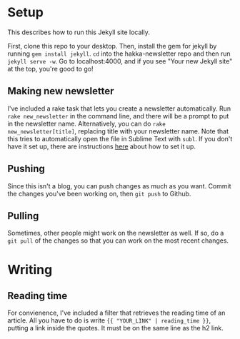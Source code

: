# Setup 

This describes how to run this Jekyll site locally. 

First, clone this repo to your desktop. Then, install the gem for jekyll by running `gem install jekyll`. `cd` into the hakka-newsletter repo and then run `jekyll serve -w`. Go to localhost:4000, and if you see "Your new Jekyll site" at the top, you're good to go! 

## Making new newsletter 

I've included a rake task that lets you create a newsletter automatically. Run `rake new_newsletter` in the command line, and there will be a prompt to put in the newsletter name. Alternatively, you can do `rake new_newsletter[title]`, replacing title with your newsletter name. Note that this tries to automatically open the file in Sublime Text with `subl`. If you don't have it set up, there are instructions [here](https://www.sublimetext.com/docs/2/osx_command_line.html) about how to set it up. 

## Pushing 

Since this isn't a blog, you can push changes as much as you want. Commit the changes you've been working on, then `git push` to Github. 

## Pulling

Sometimes, other people might work on the newsletter as well. If so, do a `git pull` of the changes so that you can work on the most recent changes. 

# Writing

## Reading time

For convienence, I've included a filter that retrieves the reading time of an article. All you have to do is write `{{ "YOUR_LINK" | reading_time }}`, putting a link inside the quotes. It must be on the same line as the h2 link.   

